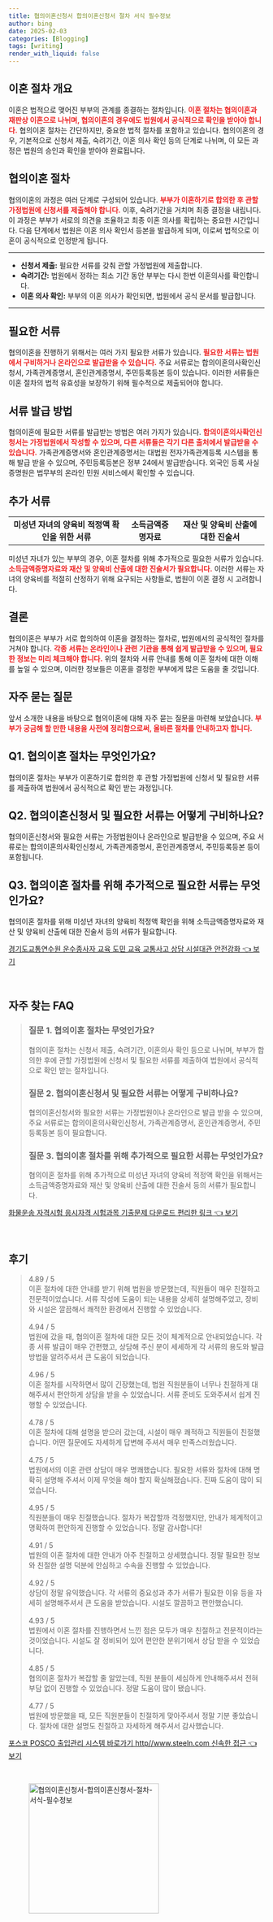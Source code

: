 ```yaml
---
title: 협의이혼신청서 합의이혼신청서 절차 서식 필수정보
author: bing
date: 2025-02-03
categories: [Blogging]
tags: [writing]
render_with_liquid: false
---
```



<h2 id='이혼 절차 개요'>이혼 절차 개요</h2>

<p>이혼은 법적으로 맺어진 부부의 관계를 종결하는 절차입니다. <b><span style="color: #ee2323;">이혼 절차는 협의이혼과 재판상 이혼으로 나뉘며, 협의이혼의 경우에도 법원에서 공식적으로 확인을 받아야 합니다.</span></b> 협의이혼 절차는 간단하지만, 중요한 법적 절차를 포함하고 있습니다. 협의이혼의 경우, 기본적으로 신청서 제출, 숙려기간, 이혼 의사 확인 등의 단계로 나뉘며, 이 모든 과정은 법원의 승인과 확인을 받아야 완료됩니다.</p>

<h2 id='협의이혼 절차'>협의이혼 절차</h2>

<p>협의이혼의 과정은 여러 단계로 구성되어 있습니다. <b><span style="color: #ee2323;">부부가 이혼하기로 합의한 후 관할 가정법원에 신청서를 제출해야 합니다.</span></b> 이후, 숙려기간을 거치며 최종 결정을 내립니다. 이 과정은 부부가 서로의 의견을 조율하고 최종 이혼 의사를 확립하는 중요한 시간입니다. 다음 단계에서 법원은 이혼 의사 확인서 등본을 발급하게 되며, 이로써 법적으로 이혼이 공식적으로 인정받게 됩니다.</p>

<hr />

<ul>
    <li><b>신청서 제출:</b> 필요한 서류를 갖춰 관할 가정법원에 제출합니다.</li>
    <li><b>숙려기간:</b> 법원에서 정하는 최소 기간 동안 부부는 다시 한번 이혼의사를 확인합니다.</li>
    <li><b>이혼 의사 확인:</b> 부부의 이혼 의사가 확인되면, 법원에서 공식 문서를 발급합니다.</li>
</ul>

<hr />

<h2 id='필요한 서류'>필요한 서류</h2>

<p>협의이혼을 진행하기 위해서는 여러 가지 필요한 서류가 있습니다. <b><span style="color: #ee2323;">필요한 서류는 법원에서 구비하거나 온라인으로 발급받을 수 있습니다.</span></b> 주요 서류로는 합의이혼의사확인신청서, 가족관계증명서, 혼인관계증명서, 주민등록등본 등이 있습니다. 이러한 서류들은 이혼 절차의 법적 유효성을 보장하기 위해 필수적으로 제출되어야 합니다.</p>

<h2 id='서류 발급 방법'>서류 발급 방법</h2>

<p>협의이혼에 필요한 서류를 발급받는 방법은 여러 가지가 있습니다. <b><span style="color: #ee2323;">합의이혼의사확인신청서는 가정법원에서 작성할 수 있으며, 다른 서류들은 각기 다른 출처에서 발급받을 수 있습니다.</span></b> 가족관계증명서와 혼인관계증명서는 대법원 전자가족관계등록 시스템을 통해 발급 받을 수 있으며, 주민등록등본은 정부 24에서 발급받습니다. 외국인 등록 사실증명원은 법무부의 온라인 민원 서비스에서 확인할 수 있습니다.</p>

<h2 id='추가 서류'>추가 서류</h2>

<table>
    <tr>
        <td style="text-align: center; height: 17px;"><b>미성년 자녀의 양육비 적정액 확인을 위한 서류</b></td>
        <td style="text-align: center; height: 17px;"><b>소득금액증명자료</b></td>
        <td style="text-align: center; height: 17px;"><b>재산 및 양육비 산출에 대한 진술서</b></td>
    </tr>
</table>

<p>미성년 자녀가 있는 부부의 경우, 이혼 절차를 위해 추가적으로 필요한 서류가 있습니다. <b><span style="color: #ee2323;">소득금액증명자료와 재산 및 양육비 산출에 대한 진술서가 필요합니다.</span></b> 이러한 서류는 자녀의 양육비를 적절히 산정하기 위해 요구되는 사항들로, 법원이 이혼 결정 시 고려합니다.</p>

<h2 id='결론'>결론</h2>

<p>협의이혼은 부부가 서로 합의하여 이혼을 결정하는 절차로, 법원에서의 공식적인 절차를 거쳐야 합니다. <b><span style="color: #ee2323;">각종 서류는 온라인이나 관련 기관을 통해 쉽게 발급받을 수 있으며, 필요한 정보는 미리 체크해야 합니다.</span></b> 위의 절차와 서류 안내를 통해 이혼 절차에 대한 이해를 높일 수 있으며, 이러한 정보들은 이혼을 결정한 부부에게 많은 도움을 줄 것입니다.</p>

<h2 id='자주 묻는 질문'>자주 묻는 질문</h2>

<p>앞서 소개한 내용을 바탕으로 협의이혼에 대해 자주 묻는 질문을 마련해 보았습니다. <b><span style="color: #ee2323;">부부가 궁금해 할 만한 내용을 사전에 정리함으로써, 올바른 절차를 안내하고자 합니다.</span></b></p>

<h2 id='Q1'>Q1. 협의이혼 절차는 무엇인가요?</h2>

<p>협의이혼 절차는 부부가 이혼하기로 합의한 후 관할 가정법원에 신청서 및 필요한 서류를 제출하여 법원에서 공식적으로 확인 받는 과정입니다.</p>

<h2 id='Q2'>Q2. 협의이혼신청서 및 필요한 서류는 어떻게 구비하나요?</h2>

<p>협의이혼신청서와 필요한 서류는 가정법원이나 온라인으로 발급받을 수 있으며, 주요 서류로는 합의이혼의사확인신청서, 가족관계증명서, 혼인관계증명서, 주민등록등본 등이 포함됩니다.</p>

<h2 id='Q3'>Q3. 협의이혼 절차를 위해 추가적으로 필요한 서류는 무엇인가요?</h2>

<p>협의이혼 절차를 위해 미성년 자녀의 양육비 적정액 확인을 위해 소득금액증명자료와 재산 및 양육비 산출에 대한 진술서 등의 서류가 필요합니다.</p>


<p><a class="click-button" title="경기도교통연수원 운수종사자 교육 도민 교육 교통사고 상담 시설대관 안전강화" href="https://aptwhite.github.io/posts/%EA%B2%BD%EA%B8%B0%EB%8F%84%EA%B5%90%ED%86%B5%EC%97%B0%EC%88%98%EC%9B%90-%EC%9A%B4%EC%88%98%EC%A2%85%EC%82%AC%EC%9E%90-%EA%B5%90%EC%9C%A1-%EB%8F%84%EB%AF%BC-%EA%B5%90%EC%9C%A1-%EA%B5%90%ED%86%B5%EC%82%AC%EA%B3%A0-%EC%83%81%EB%8B%B4-%EC%8B%9C%EC%84%A4%EB%8C%80%EA%B4%80-%EC%95%88%EC%A0%84%EA%B0%95%ED%99%94/" rel="dofollow">경기도교통연수원 운수종사자 교육 도민 교육 교통사고 상담 시설대관 안전강화 👈 보기</a></p><br>
<h2 id='자주_찾는_FAQ'>자주 찾는 FAQ</h2>
<div itemscope="" itemtype="https://schema.org/FAQPage"> 
<blockquote> 
<div itemscope="" itemprop="mainEntity" itemtype="https://schema.org/Question"> 
<h3 itemprop="name">질문 1. 협의이혼 절차는 무엇인가요?</h3> 
<div itemscope="" itemprop="acceptedAnswer" itemtype="https://schema.org/Answer"> 
<span itemprop="text"> 
<p>협의이혼 절차는 신청서 제출, 숙려기간, 이혼의사 확인 등으로 나뉘며, 부부가 합의한 후에 관할 가정법원에 신청서 및 필요한 서류를 제출하여 법원에서 공식적으로 확인 받는 절차입니다.</p> 
</span> 
</div> 
</div> 

<div itemscope="" itemprop="mainEntity" itemtype="https://schema.org/Question"> 
<h3 itemprop="name">질문 2. 협의이혼신청서 및 필요한 서류는 어떻게 구비하나요?</h3> 
<div itemscope="" itemprop="acceptedAnswer" itemtype="https://schema.org/Answer"> 
<span itemprop="text"> 
<p>협의이혼신청서와 필요한 서류는 가정법원이나 온라인으로 발급 받을 수 있으며, 주요 서류로는 합의이혼의사확인신청서, 가족관계증명서, 혼인관계증명서, 주민등록등본 등이 필요합니다.</p> 
</span> 
</div> 
</div> 

<div itemscope="" itemprop="mainEntity" itemtype="https://schema.org/Question"> 
<h3 itemprop="name">질문 3. 협의이혼 절차를 위해 추가적으로 필요한 서류는 무엇인가요?</h3> 
<div itemscope="" itemprop="acceptedAnswer" itemtype="https://schema.org/Answer"> 
<span itemprop="text"> 
<p>협의이혼 절차를 위해 추가적으로 미성년 자녀의 양육비 적정액 확인을 위해서는 소득금액증명자료와 재산 및 양육비 산출에 대한 진술서 등의 서류가 필요합니다.</p> 
</span> 
</div> 
</div> 

</blockquote> 
</div>
<p><a class="click-button" title="화물운송 자격시험 응시자격 시험과목 기출문제 다운로드 편리한 링크" href="https://aptwhite.github.io/posts/%ED%99%94%EB%AC%BC%EC%9A%B4%EC%86%A1-%EC%9E%90%EA%B2%A9%EC%8B%9C%ED%97%98-%EC%9D%91%EC%8B%9C%EC%9E%90%EA%B2%A9-%EC%8B%9C%ED%97%98%EA%B3%BC%EB%AA%A9-%EA%B8%B0%EC%B6%9C%EB%AC%B8%EC%A0%9C-%EB%8B%A4%EC%9A%B4%EB%A1%9C%EB%93%9C-%ED%8E%B8%EB%A6%AC%ED%95%9C-%EB%A7%81%ED%81%AC/" rel="dofollow">화물운송 자격시험 응시자격 시험과목 기출문제 다운로드 편리한 링크 👈 보기</a></p><br>
<h2 id='후기'>후기</h2>
<div itemscope itemtype="https://schema.org/Product">
  <blockquote>
  <div itemprop="review" itemscope itemtype="https://schema.org/Review">
      <div itemprop="reviewRating" itemscope itemtype="https://schema.org/Rating"> <span itemprop="ratingValue">4.89</span> / <span itemprop="bestRating">5</span> </div>
      <span itemprop="reviewBody">이혼 절차에 대한 안내를 받기 위해 법원을 방문했는데, 직원들이 매우 친절하고 전문적이었습니다. 서류 작성에 도움이 되는 내용을 상세히 설명해주었고, 장비와 시설은 깔끔해서 쾌적한 환경에서 진행할 수 있었습니다.</span>
  </div>
  <br>
  <div itemprop="review" itemscope itemtype="https://schema.org/Review">
      <div itemprop="reviewRating" itemscope itemtype="https://schema.org/Rating"> <span itemprop="ratingValue">4.94</span> / <span itemprop="bestRating">5</span> </div>
      <span itemprop="reviewBody">법원에 갔을 때, 협의이혼 절차에 대한 모든 것이 체계적으로 안내되었습니다. 각종 서류 발급이 매우 간편했고, 상담해 주신 분이 세세하게 각 서류의 용도와 발급 방법을 알려주셔서 큰 도움이 되었습니다.</span>
  </div>
  <br>
  <div itemprop="review" itemscope itemtype="https://schema.org/Review">
      <div itemprop="reviewRating" itemscope itemtype="https://schema.org/Rating"> <span itemprop="ratingValue">4.96</span> / <span itemprop="bestRating">5</span> </div>
      <span itemprop="reviewBody">이혼 절차를 시작하면서 많이 긴장했는데, 법원 직원분들이 너무나 친절하게 대해주셔서 편안하게 상담을 받을 수 있었습니다. 서류 준비도 도와주셔서 쉽게 진행할 수 있었습니다.</span>
  </div>
  <br>
  <div itemprop="review" itemscope itemtype="https://schema.org/Review">
      <div itemprop="reviewRating" itemscope itemtype="https://schema.org/Rating"> <span itemprop="ratingValue">4.78</span> / <span itemprop="bestRating">5</span> </div>
      <span itemprop="reviewBody">이혼 절차에 대해 설명을 받으러 갔는데, 시설이 매우 쾌적하고 직원들이 친절했습니다. 어떤 질문에도 자세하게 답변해 주셔서 매우 만족스러웠습니다.</span>
  </div>
  <br>
  <div itemprop="review" itemscope itemtype="https://schema.org/Review">
      <div itemprop="reviewRating" itemscope itemtype="https://schema.org/Rating"> <span itemprop="ratingValue">4.75</span> / <span itemprop="bestRating">5</span> </div>
      <span itemprop="reviewBody">법원에서의 이혼 관련 상담이 매우 명쾌했습니다. 필요한 서류와 절차에 대해 명확히 설명해 주셔서 이제 무엇을 해야 할지 확실해졌습니다. 진짜 도움이 많이 되었습니다.</span>
  </div>
  <br>
  <div itemprop="review" itemscope itemtype="https://schema.org/Review">
      <div itemprop="reviewRating" itemscope itemtype="https://schema.org/Rating"> <span itemprop="ratingValue">4.95</span> / <span itemprop="bestRating">5</span> </div>
      <span itemprop="reviewBody">직원분들이 매우 친절했습니다. 절차가 복잡할까 걱정했지만, 안내가 체계적이고 명확하여 편안하게 진행할 수 있었습니다. 정말 감사합니다!</span>
  </div>
  <br>
  <div itemprop="review" itemscope itemtype="https://schema.org/Review">
      <div itemprop="reviewRating" itemscope itemtype="https://schema.org/Rating"> <span itemprop="ratingValue">4.91</span> / <span itemprop="bestRating">5</span> </div>
      <span itemprop="reviewBody">법원의 이혼 절차에 대한 안내가 아주 친절하고 상세했습니다. 정말 필요한 정보와 친절한 설명 덕분에 안심하고 수속을 진행할 수 있었습니다.</span>
  </div>
  <br>
  <div itemprop="review" itemscope itemtype="https://schema.org/Review">
      <div itemprop="reviewRating" itemscope itemtype="https://schema.org/Rating"> <span itemprop="ratingValue">4.92</span> / <span itemprop="bestRating">5</span> </div>
      <span itemprop="reviewBody">상담이 정말 유익했습니다. 각 서류의 중요성과 추가 서류가 필요한 이유 등을 자세히 설명해주셔서 큰 도움을 받았습니다. 시설도 깔끔하고 편안했습니다.</span>
  </div>
  <br>
  <div itemprop="review" itemscope itemtype="https://schema.org/Review">
      <div itemprop="reviewRating" itemscope itemtype="https://schema.org/Rating"> <span itemprop="ratingValue">4.93</span> / <span itemprop="bestRating">5</span> </div>
      <span itemprop="reviewBody">법원에서 이혼 절차를 진행하면서 느낀 점은 모두가 매우 친절하고 전문적이라는 것이었습니다. 시설도 잘 정비되어 있어 편안한 분위기에서 상담 받을 수 있었습니다.</span>
  </div>
  <br>
  <div itemprop="review" itemscope itemtype="https://schema.org/Review">
      <div itemprop="reviewRating" itemscope itemtype="https://schema.org/Rating"> <span itemprop="ratingValue">4.85</span> / <span itemprop="bestRating">5</span> </div>
      <span itemprop="reviewBody">협의이혼 절차가 복잡할 줄 알았는데, 직원 분들이 세심하게 안내해주셔서 전혀 부담 없이 진행할 수 있었습니다. 정말 도움이 많이 됐습니다.</span>
  </div>
  <br>
  <div itemprop="review" itemscope itemtype="https://schema.org/Review">
      <div itemprop="reviewRating" itemscope itemtype="https://schema.org/Rating"> <span itemprop="ratingValue">4.77</span> / <span itemprop="bestRating">5</span> </div>
      <span itemprop="reviewBody">법원에 방문했을 때, 모든 직원분들이 친절하게 맞아주셔서 정말 기분 좋았습니다. 절차에 대한 설명도 친절하고 자세하게 해주셔서 감사했습니다.</span>
  </div>
  </blockquote>
</div>
<p><a class="click-button" title="포스코 POSCO 출입관리 시스템 바로가기 http//www.steeln.com 신속한 접근" href="https://aptwhite.github.io/posts/%ED%8F%AC%EC%8A%A4%EC%BD%94-POSCO-%EC%B6%9C%EC%9E%85%EA%B4%80%EB%A6%AC-%EC%8B%9C%EC%8A%A4%ED%85%9C-%EB%B0%94%EB%A1%9C%EA%B0%80%EA%B8%B0-httpwww.steeln.com-%EC%8B%A0%EC%86%8D%ED%95%9C-%EC%A0%91%EA%B7%BC/" rel="dofollow">포스코 POSCO 출입관리 시스템 바로가기 http//www.steeln.com 신속한 접근 👈 보기</a></p><br>
<figure class="image"><img src="https://aptwhite.github.io/assets/img/thumbnail/협의이혼신청서-합의이혼신청서-절차-서식-필수정보.webp" alt="협의이혼신청서-합의이혼신청서-절차-서식-필수정보" width="256" height="256"></figure>